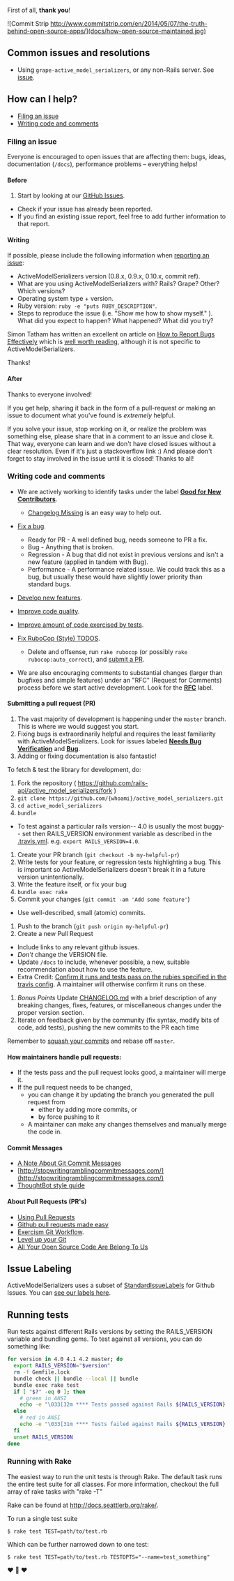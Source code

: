First of all, **thank you**!

![Commit Strip
http://www.commitstrip.com/en/2014/05/07/the-truth-behind-open-source-apps/](docs/how-open-source-maintained.jpg)

## Common issues and resolutions

- Using `grape-active_model_serializers`, or any non-Rails server. See
    [issue](https://github.com/rails-api/active_model_serializers/issues/1258).

## How can I help?

- [Filing an issue](CONTRIBUTING.md#filing-an-issue)
- [Writing code and comments](CONTRIBUTING.md#writing-code-and-comments)

### Filing an issue

Everyone is encouraged to open issues that are affecting them:
bugs, ideas, documentation (`/docs`), performance problems – everything helps!

#### Before

1. Start by looking at our [GitHub Issues](https://github.com/rails-api/active_model_serializers/issues).

  - Check if your issue has already been reported.
  - If you find an existing issue report, feel free to add further information to that report.

#### Writing

If possible, please include the following information when [reporting an
issue](https://github.com/rails-api/active_model_serializers/issues/new):

- ActiveModelSerializers version (0.8.x, 0.9.x, 0.10.x, commit ref).
- What are you using ActiveModelSerializers with? Rails? Grape? Other? Which versions?
- Operating system type + version.
- Ruby version: `ruby -e "puts RUBY_DESCRIPTION"`.
- Steps to reproduce the issue (i.e. "Show me how to show myself." ). What did you expect to happen? What happened? What did you try?

Simon Tatham has written an excellent on article on
[How to Report Bugs Effectively](http://www.chiark.greenend.org.uk/~sgtatham/bugs.html)
which is [well worth reading](http://yourbugreportneedsmore.info/), although it is not specific to ActiveModelSerializers.

Thanks!

#### After

Thanks to everyone involved!

If you get help, sharing it back in the form of a pull-request or making an issue to document
what you've found is *extremely* helpful.

If you solve your issue, stop working on it, or realize the problem was something else,
please share that in a comment to an issue and close it.  That way, everyone can learn and
we don't have closed issues without a clear resolution. Even if it's just a stackoverflow link :)
And please don't forget to stay involved in the issue until it is closed! Thanks to all!

### Writing code and comments

- We are actively working to identify tasks under the label [**Good for New
  Contributors**](https://github.com/rails-api/active_model_serializers/labels/Good%20for%20New%20Contributors).
  - [Changelog
      Missing](https://github.com/rails-api/active_model_serializers/issues?q=label%3A%22Changelog+Missing%22+is%3Aclosed) is
    an easy way to help out.

- [Fix a bug](https://github.com/rails-api/active_model_serializers/labels/Ready%20for%20PR).
  - Ready for PR - A well defined bug, needs someone to PR a fix.
  - Bug - Anything that is broken.
  - Regression - A bug that did not exist in previous versions and isn't a new feature (applied in tandem with Bug).
  - Performance - A performance related issue. We could track this as a bug, but usually these would have slightly lower priority than standard bugs.

- [Develop new features](https://github.com/rails-api/active_model_serializers/labels/Feature).

- [Improve code quality](https://codeclimate.com/github/rails-api/active_model_serializers/code?sort=smell_count&sort_direction=desc).

- [Improve amount of code exercised by tests](https://codeclimate.com/github/rails-api/active_model_serializers/coverage?sort=covered_percent&sort_direction=asc).

- [Fix RuboCop (Style) TODOS](https://github.com/rails-api/active_model_serializers/blob/master/.rubocop_todo.yml).
  - Delete and offsense, run `rake rubocop` (or possibly `rake rubocop:auto_correct`),
    and [submit a PR](CONTRIBUTING.md#submitting-a-pull-request-pr).

- We are also encouraging comments to substantial changes (larger than bugfixes and simple features) under an
  "RFC" (Request for Comments) process before we start active development.
   Look for the [**RFC**](https://github.com/rails-api/active_model_serializers/labels/RFC) label.

#### Submitting a pull request (PR)

1. The vast majority of development is happening under the `master` branch.
  This is where we would suggest you start.
1. Fixing bugs is extraordinarily helpful and requires the least familiarity with ActiveModelSerializers.
  Look for issues labeled [**Needs Bug Verification**](https://github.com/rails-api/active_model_serializers/labels/Needs%20Bug%20Verification) and [**Bug**](https://github.com/rails-api/active_model_serializers/labels/bug).
1. Adding or fixing documentation is also fantastic!

To fetch & test the library for development, do:

1. Fork the repository ( https://github.com/rails-api/active_model_serializers/fork )
1. `git clone https://github.com/{whoami}/active_model_serializers.git`
1. `cd active_model_serializers`
1. `bundle`
  - To test against a particular rails version-- 4.0 is usually the most buggy-- set then
      RAILS_VERSION environment variable as described in the [.travis.yml](.travis.yml).
      e.g. `export RAILS_VERSION=4.0`.
1. Create your PR branch (`git checkout -b my-helpful-pr`)
1. Write tests for your feature, or regression tests highlighting a bug.
  This is important so ActiveModelSerializers doesn't break it in a future version unintentionally.
1. Write the feature itself, or fix your bug
1. `bundle exec rake`
1. Commit your changes (`git commit -am 'Add some feature'`)
  - Use well-described, small (atomic) commits.
1. Push to the branch (`git push origin my-helpful-pr`)
1. Create a new Pull Request
  - Include links to any relevant github issues.
  - *Don't* change the VERSION file.
  - Update `/docs` to include, whenever possible, a new, suitable recommendation about how to use
    the feature.
  - Extra Credit: [Confirm it runs and tests pass on the rubies specified in the travis
    config](.travis.yml). A maintainer will otherwise confirm it runs on these.

1. *Bonus Points* Update [CHANGELOG.md](https://github.com/rails-api/active_model_serializers/blob/master/CHANGELOG.md)
  with a brief description of any breaking changes, fixes, features, or
  miscellaneous changes under the proper version section.
1. Iterate on feedback given by the community (fix syntax, modify bits of code, add
tests), pushing the new commits to the PR each time

Remember to [squash your commits](CONTRIBUTING.md#about-pull-requests-prs) and rebase off `master`.

#### How maintainers handle pull requests:

- If the tests pass and the pull request looks good, a maintainer will merge it.
- If the pull request needs to be changed,
  - you can change it by updating the branch you generated the pull request from
    - either by adding more commits, or
    - by force pushing to it
  - A maintainer can make any changes themselves and manually merge the code in.

#### Commit Messages

- [A Note About Git Commit Messages](http://tbaggery.com/2008/04/19/a-note-about-git-commit-messages.html)
- [http://stopwritingramblingcommitmessages.com/](http://stopwritingramblingcommitmessages.com/)
- [ThoughtBot style guide](https://github.com/thoughtbot/guides/tree/master/style#git)

#### About Pull Requests (PR's)

- [Using Pull Requests](https://help.github.com/articles/using-pull-requests)
- [Github pull requests made easy](http://www.element84.com/github-pull-requests-made-easy.html)
- [Exercism Git Workflow](http://help.exercism.io/git-workflow.html).
- [Level up your Git](http://rakeroutes.com/blog/deliberate-git/)
- [All Your Open Source Code Are Belong To Us](http://www.benjaminfleischer.com/2013/07/30/all-your-open-source-code-are-belong-to-us/)

## Issue Labeling

ActiveModelSerializers uses a subset of [StandardIssueLabels](https://github.com/wagenet/StandardIssueLabels) for Github Issues. You can [see our labels here](https://github.com/rails-api/active_model_serializers/labels).

## Running tests

Run tests against different Rails versions by setting the RAILS_VERSION variable
and bundling gems.  To test against all versions, you can do something like:

```bash
for version in 4.0 4.1 4.2 master; do
  export RAILS_VERSION="$version"
  rm -f Gemfile.lock
  bundle check || bundle --local || bundle
  bundle exec rake test
  if [ "$?" -eq 0 ]; then
    # green in ANSI
    echo -e "\033[32m **** Tests passed against Rails ${RAILS_VERSION} **** \033[0m"
  else
    # red in ANSI
    echo -e "\033[31m **** Tests failed against Rails ${RAILS_VERSION} **** \033[0m"
  fi
  unset RAILS_VERSION
done
```


### Running with Rake

The easiest way to run the unit tests is through Rake. The default task runs
the entire test suite for all classes. For more information, checkout the
full array of rake tasks with "rake -T"

Rake can be found at http://docs.seattlerb.org/rake/.

To run a single test suite

`$ rake test TEST=path/to/test.rb`

Which can be further narrowed down to one test:

`$ rake test TEST=path/to/test.rb TESTOPTS="--name=test_something"`

:heart: :sparkling_heart: :heart:
